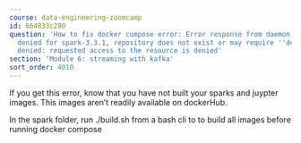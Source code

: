 ```yaml
---
course: data-engineering-zoomcamp
id: 664833c280
question: 'How to fix docker compose error: Error response from daemon: pull access
  denied for spark-3.3.1, repository does not exist or may require ''docker login'':
  denied: requested access to the resource is denied'
section: 'Module 6: streaming with kafka'
sort_order: 4010
---
```


If you get this error, know that you have not built your sparks and juypter images. This images aren’t readily available on dockerHub.

In the spark folder, run ./build.sh from a bash cli to to build all images before running docker compose

